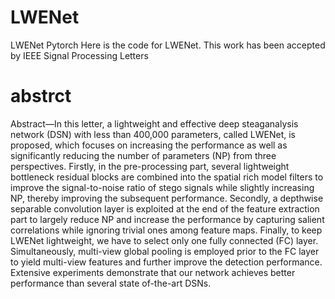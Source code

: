 # LWENet
LWENet Pytorch
Here is the code for LWENet.
This work has been accepted by IEEE Signal Processing Letters
# abstrct
Abstract—In this letter, a lightweight and effective deep steaganalysis network (DSN) with less than 400,000 parameters, called LWENet, is proposed, which focuses on increasing the performance as well as significantly reducing the number of parameters (NP) from three perspectives. Firstly, in the pre-processing part, several lightweight bottleneck residual blocks are combined into the spatial rich model filters to improve the signal-to-noise ratio of stego signals while slightly increasing NP, thereby improving the subsequent performance. Secondly, a depthwise separable convolution layer is exploited at the end of the feature extraction part to largely reduce NP and increase the performance by capturing salient correlations while ignoring trivial ones among feature maps. Finally, to keep LWENet lightweight, we have to select only one fully connected (FC) layer. Simultaneously, multi-view global pooling is employed prior to the FC layer to yield multi-view features and further improve the detection performance. Extensive experiments demonstrate that our network achieves better performance than several state of-the-art DSNs.

